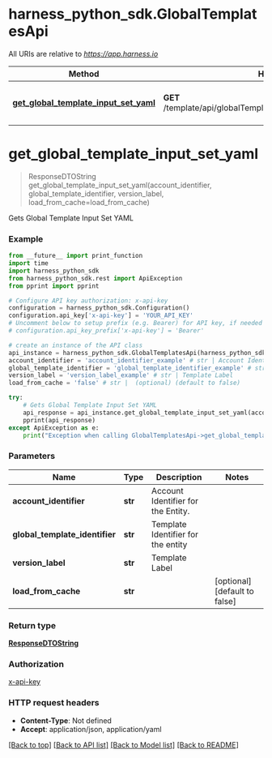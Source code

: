 # harness_python_sdk.GlobalTemplatesApi

All URIs are relative to *https://app.harness.io*

Method | HTTP request | Description
------------- | ------------- | -------------
[**get_global_template_input_set_yaml**](GlobalTemplatesApi.md#get_global_template_input_set_yaml) | **GET** /template/api/globalTemplates/inputs/{globalTemplateIdentifier} | Gets Global Template Input Set YAML

# **get_global_template_input_set_yaml**
> ResponseDTOString get_global_template_input_set_yaml(account_identifier, global_template_identifier, version_label, load_from_cache=load_from_cache)

Gets Global Template Input Set YAML

### Example
```python
from __future__ import print_function
import time
import harness_python_sdk
from harness_python_sdk.rest import ApiException
from pprint import pprint

# Configure API key authorization: x-api-key
configuration = harness_python_sdk.Configuration()
configuration.api_key['x-api-key'] = 'YOUR_API_KEY'
# Uncomment below to setup prefix (e.g. Bearer) for API key, if needed
# configuration.api_key_prefix['x-api-key'] = 'Bearer'

# create an instance of the API class
api_instance = harness_python_sdk.GlobalTemplatesApi(harness_python_sdk.ApiClient(configuration))
account_identifier = 'account_identifier_example' # str | Account Identifier for the Entity.
global_template_identifier = 'global_template_identifier_example' # str | Template Identifier for the entity
version_label = 'version_label_example' # str | Template Label
load_from_cache = 'false' # str |  (optional) (default to false)

try:
    # Gets Global Template Input Set YAML
    api_response = api_instance.get_global_template_input_set_yaml(account_identifier, global_template_identifier, version_label, load_from_cache=load_from_cache)
    pprint(api_response)
except ApiException as e:
    print("Exception when calling GlobalTemplatesApi->get_global_template_input_set_yaml: %s\n" % e)
```

### Parameters

Name | Type | Description  | Notes
------------- | ------------- | ------------- | -------------
 **account_identifier** | **str**| Account Identifier for the Entity. | 
 **global_template_identifier** | **str**| Template Identifier for the entity | 
 **version_label** | **str**| Template Label | 
 **load_from_cache** | **str**|  | [optional] [default to false]

### Return type

[**ResponseDTOString**](ResponseDTOString.md)

### Authorization

[x-api-key](../README.md#x-api-key)

### HTTP request headers

 - **Content-Type**: Not defined
 - **Accept**: application/json, application/yaml

[[Back to top]](#) [[Back to API list]](../README.md#documentation-for-api-endpoints) [[Back to Model list]](../README.md#documentation-for-models) [[Back to README]](../README.md)

